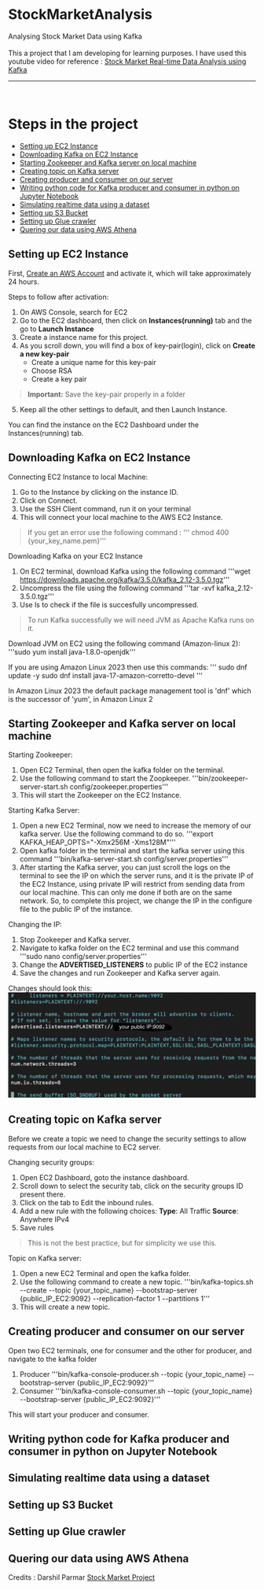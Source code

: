 # StockMarketAnalysis
Analysing Stock Market Data using Kafka <br />
<br />
This a project that I am developing for learning purposes. I have used this youtube video for reference :  [Stock Market Real-time Data Analysis using Kafka](https://www.youtube.com/watch?v=KerNf0NANMo)

---
<br />

# Steps in the project

- [Setting up EC2 Instance](#setting-up-EC2-Instance)    
- [Downloading Kafka on EC2 Instance](#downloading-Kafka-on-EC2-Instance)
- [Starting Zookeeper and Kafka server on local machine](#starting-Zookeeper-and-Kafka-server-on-local-machine)
- [Creating topic on Kafka server](#creating-topic-on-Kafka-server)
- [Creating producer and consumer on our server](#creating-producer-and-consumer-on-our-server)
- [Writing python code for Kafka producer and consumer in python on Jupyter Notebook](#writing-python-code-for-Kafka-producer-and-consumer-in-python-on-Jupyter-Notebook)
- [Simulating realtime data using a dataset](#simulating-realtime-data-using-a-dataset)
- [Setting up S3 Bucket](#setting-up-S3-Bucket)
- [Setting up Glue crawler](#setting-up-Glue-crawler)
- [Quering our data using AWS Athena](#quering-our-data-using-AWS-Athena)

## Setting up EC2 Instance

First, [Create an AWS Account](https://portal.aws.amazon.com/billing/signup?nc2=h_ct&src=header_signup&redirect_url=https%3A%2F%2Faws.amazon.com%2Fregistration-confirmation#/start/email) and activate it, which will take approximately 24 hours.

Steps to follow after activation:
1. On AWS Console, search for EC2
2. Go to the EC2 dashboard, then click on **Instances(running)** tab and the go to **Launch Instance**
3. Create a instance name for this project.
4. As you scroll down, you will find a box of key-pair(login), click on **Create a new key-pair**
    - Create a unique name for this key-pair
    - Choose RSA 
    - Create a key pair

> **Important:** Save the key-pair properly in a folder

5. Keep all the other settings to default, and then Launch Instance.

You can find the instance on the EC2 Dashboard under the Instances(running) tab.

## Downloading Kafka on EC2 Instance

Connecting EC2 Instance to local Machine:
1. Go to the Instance by clicking on the instance ID.
2. Click on Connect.
3. Use the SSH Client command, run it on your terminal
4. This will connect your local machine to the AWS EC2 Instance.

> If you get an error use the following command : ''' chmod 400 {your_key_name.pem}'''

Downloading Kafka on your EC2 Instance
1. On EC2 terminal, download Kafka using the following command
'''wget https://downloads.apache.org/kafka/3.5.0/kafka_2.12-3.5.0.tgz'''
2. Uncompress the file using the following command
'''tar -xvf kafka_2.12-3.5.0.tgz'''
3. Use ls to check if the file is succesfully uncompressed.

> To run Kafka successfully we will need JVM as Apache Kafka runs on it.

Download JVM on EC2 using the following command (Amazon-linux 2): 
'''sudo yum install java-1.8.0-openjdk''' 

If you are using Amazon Linux 2023 then use this commands:
'''
sudo dnf update -y
sudo dnf install java-17-amazon-corretto-devel
'''

In Amazon Linux 2023 the default package management tool is  'dnf' which is the successor of 'yum', in Amazon Linux 2

## Starting Zookeeper and Kafka server on local machine

Starting Zookeeper:
1. Open EC2 Terminal, then open the kafka folder on the terminal.
2. Use the following command to start the Zoopkeeper.
'''bin/zookeeper-server-start.sh config/zookeeper.properties'''
3. This will start the Zookeeper on the EC2 Instance.

Starting Kafka Server:
1. Open a new EC2 Terminal, now we need to increase the memory of our kafka server. Use the following command to do so.
'''export KAFKA_HEAP_OPTS="-Xmx256M -Xms128M"'''
2. Open kafka folder in the terminal and start the kafka server using this command
'''bin/kafka-server-start.sh config/server.properties'''
3. After starting the Kafka server, you can just scroll the logs on the terminal to see the IP on which the server runs, and it is the private IP of the EC2 Instance, using private IP will restrict from sending data from our local machine. This can only me done if both are on the same network. So, to complete this project, we change the IP in the configure file to the public IP of the instance.

Changing the IP:
1. Stop Zookeeper and Kafka server.
2. Navigate to kafka folder on the EC2 terminal and use this command
'''sudo nano config/server.properties'''
3. Change the **ADVERTISED_LISTENERS** to public IP of the EC2 instance
4. Save the changes and run Zookeeper and Kafka server again.

Changes should look this: 
![IP Changes](./images/ipchanges.png)

## Creating topic on Kafka server

Before we create a topic we need to change the security settings to allow requests from our local machine to EC2 server.

Changing security groups:
1. Open EC2 Dashboard, goto the instance dashboard.
2. Scroll down to select the security tab, click on the security groups ID present there.
3. Click on the tab to Edit the inbound rules.
4. Add a new rule with the following choices:
**Type**: All Traffic
**Source**: Anywhere IPv4
5. Save rules

> This is not the best practice, but for simplicity we use this.

Topic on Kafka server:
1. Open a new EC2 Terminal and open the kafka folder.
2. Use the following command to create a new topic.
'''bin/kafka-topics.sh --create --topic {your_topic_name} --bootstrap-server {public_IP_EC2:9092} --replication-factor 1 --partitions 1'''
3. This will create a new topic.

## Creating producer and consumer on our server

Open two EC2 terminals, one for consumer and the other for producer, and navigate to the kafka folder 

1. Producer
'''bin/kafka-console-producer.sh --topic {your_topic_name} --bootstrap-server {public_IP_EC2:9092}'''
2. Consumer
'''bin/kafka-console-consumer.sh --topic {your_topic_name} --bootstrap-server {public_IP_EC2:9092}'''

This will start your producer and consumer.

## Writing python code for Kafka producer and consumer in python on Jupyter Notebook
## Simulating realtime data using a dataset
## Setting up S3 Bucket
## Setting up Glue crawler
## Quering our data using AWS Athena

Credits : Darshil Parmar [Stock Market Project](https://www.youtube.com/watch?v=KerNf0NANMo)


